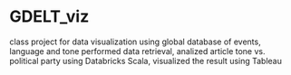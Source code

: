 # GDELT_viz
class project for data visualization using global database of events, language and tone
performed data retrieval, analized article tone vs. political party using Databricks Scala, visualized the result using Tableau
